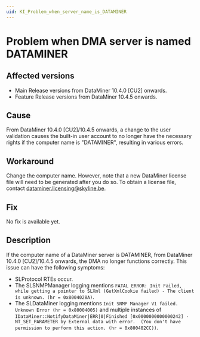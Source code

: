 ```yaml
---
uid: KI_Problem_when_server_name_is_DATAMINER
---
```


# Problem when DMA server is named DATAMINER

## Affected versions

- Main Release versions from DataMiner 10.4.0 [CU2] onwards.
- Feature Release versions from DataMiner 10.4.5 onwards.

## Cause

From DataMiner 10.4.0 [CU2]/10.4.5 onwards<!-- RN 38182 -->, a change to the user validation causes the built-in user account to no longer have the necessary rights if the computer name is "DATAMINER", resulting in various errors.

## Workaround

Change the computer name. However, note that a new DataMiner license file will need to be generated after you do so. To obtain a license file, contact <dataminer.licensing@skyline.be>.

## Fix

No fix is available yet.<!-- RN 40743 -->

## Description

If the computer name of a DataMiner server is DATAMINER, from DataMiner 10.4.0 [CU2]/10.4.5 onwards, the DMA no longer functions correctly. This issue can have the following symptoms:

- SLProtocol RTEs occur.
- The SLSNMPManager logging mentions `FATAL ERROR: Init Failed, while getting a pointer to SLXml (GetXmlCookie failed) - The client is unknown. (hr = 0x8004028A)`.
- The SLDataMiner logging mentions `Init SNMP Manager V1 failed. Unknown Error (hr = 0x80004005)` and multiple instances of `IDataMiner::NotifyDataMiner|ERR|0|Finished [0x0000000000000242] - NT_SET_PARAMETER by External data with error.  (You don't have permission to perform this action. (hr = 0x800402CC))`.
